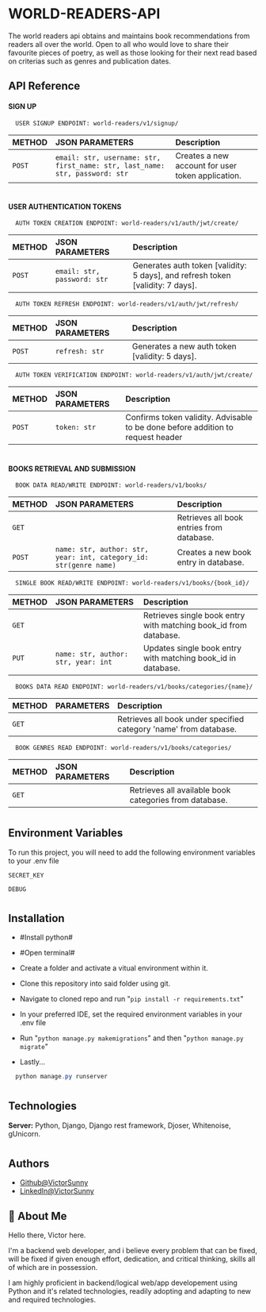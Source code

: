 
# WORLD-READERS-API

The world readers api obtains and maintains book recommendations from readers all over the world. Open to all who would love to share their favourite pieces of poetry, as well as those looking for their next read based on criterias such as genres and publication dates.


## API Reference

#### SIGN UP

```http
  USER SIGNUP ENDPOINT: world-readers/v1/signup/
```

| METHOD | JSON PARAMETERS     | Description                |
| :-------- | :------- | :------------------------- |
| `POST` | `email: str, username: str, first_name: str, last_name: str, password: str` | Creates a new account for user token application.|

#
#
#### USER AUTHENTICATION  TOKENS

```http
  AUTH TOKEN CREATION ENDPOINT: world-readers/v1/auth/jwt/create/
```

| METHOD | JSON PARAMETERS     | Description                |
| :-------- | :------- | :------------------------- |
| `POST` | `email: str, password: str` | Generates auth token [validity: 5 days], and refresh token [validity: 7 days]. |

```http
  AUTH TOKEN REFRESH ENDPOINT: world-readers/v1/auth/jwt/refresh/
```

| METHOD | JSON PARAMETERS     | Description                |
| :-------- | :------- | :------------------------- |
| `POST` | `refresh: str` | Generates a new auth token [validity: 5 days]. |


```http
  AUTH TOKEN VERIFICATION ENDPOINT: world-readers/v1/auth/jwt/create/
```

| METHOD | JSON PARAMETERS     | Description                |
| :-------- | :------- | :------------------------- |
| `POST` | `token: str` | Confirms token validity. Advisable to be done before addition to request header|

#
#
#### BOOKS RETRIEVAL AND SUBMISSION

```http
  BOOK DATA READ/WRITE ENDPOINT: world-readers/v1/books/
```

| METHOD | JSON PARAMETERS     | Description                |
| :-------- | :------- | :------------------------- |
| `GET` | | Retrieves all book entries from database.|
| `POST` | `name: str, author: str, year: int, category_id: str(genre name)` | Creates a new book entry in database.|


```http
  SINGLE BOOK READ/WRITE ENDPOINT: world-readers/v1/books/{book_id}/
```

| METHOD | JSON PARAMETERS     | Description                |
| :-------- | :------- | :------------------------- |
| `GET` | | Retrieves single book entry with matching book_id from database.|
| `PUT` | `name: str, author: str, year: int` | Updates single book entry with matching book_id in database.|


```http
  BOOKS DATA READ ENDPOINT: world-readers/v1/books/categories/{name}/
```

| METHOD | PARAMETERS     | Description                |
| :-------- | :------- | :------------------------- |
| `GET` | | Retrieves all book under specified category 'name' from database.|


```http
  BOOK GENRES READ ENDPOINT: world-readers/v1/books/categories/
```

| METHOD | JSON PARAMETERS     | Description                |
| :-------- | :------- | :------------------------- |
| `GET` | | Retrieves all available book categories from database.|

#
#

## Environment Variables

To run this project, you will need to add the following environment variables to your .env file

`SECRET_KEY`

`DEBUG`
#
#


## Installation

- #Install python#

- #Open terminal#

- Create a folder and activate a vitual environment within it.

- Clone this repository into said folder using git.

- Navigate to cloned repo and run "`pip install -r requirements.txt`"

- In your preferred IDE, set the required environment variables in your .env file

- Run "`python manage.py makemigrations`" and then "`python manage.py migrate`"

- Lastly...


```powershell
  python manage.py runserver
```
#
#
## Technologies
**Server:**  Python, Django, Django rest framework, Djoser, Whitenoise, gUnicorn.

#

## Authors

- [Github@VictorSunny](https://www.github.com/victorsunny)
- [LinkedIn@VictorSunny](https://www.linkedin.com/in/victor-sunny-6b06ba220)



## 🚀 About Me
Hello there, Victor here.

I'm a backend web developer, and i believe every problem that can be fixed, will be fixed if given enough effort, dedication, and critical thinking, skills all of which are in possession.

I am highly proficient in backend/logical web/app developement using Python and it's related technologies, readily adopting and adapting to new and required technologies.


